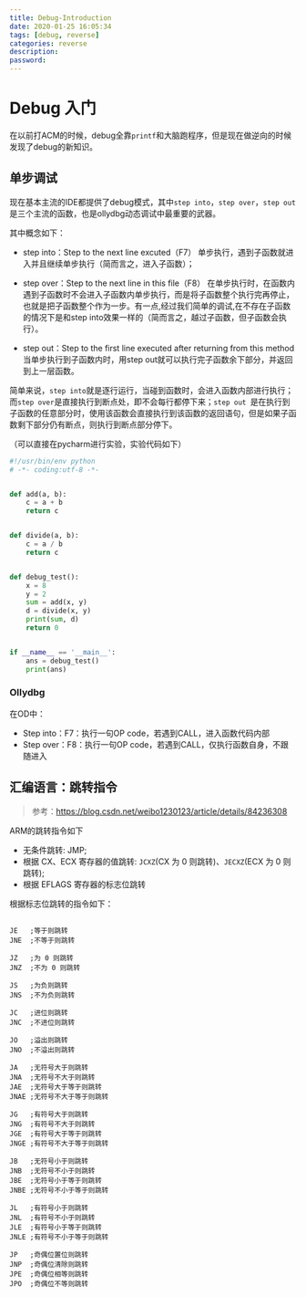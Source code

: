 ```yaml
---
title: Debug-Introduction
date: 2020-01-25 16:05:34
tags: [debug, reverse]
categories: reverse
description:
password:
---
```




# Debug 入门



在以前打ACM的时候，debug全靠`printf`和大脑跑程序，但是现在做逆向的时候发现了debug的新知识。



## 单步调试



现在基本主流的IDE都提供了debug模式，其中`step into`，`step over`，`step out`是三个主流的函数，也是ollydbg动态调试中最重要的武器。

其中概念如下：

* step into：Step to the next line excuted（F7）
  单步执行，遇到子函数就进入并且继续单步执行（简而言之，进入子函数）；

* step over：Step to the next line in this file（F8）
  在单步执行时，在函数内遇到子函数时不会进入子函数内单步执行，而是将子函数整个执行完再停止，也就是把子函数整个作为一步。有一点,经过我们简单的调试,在不存在子函数的情况下是和step into效果一样的（简而言之，越过子函数，但子函数会执行）。

* step out：Step to the first line executed after returning from this method
  当单步执行到子函数内时，用step out就可以执行完子函数余下部分，并返回到上一层函数。
  


简单来说，`step into`就是逐行运行，当碰到函数时，会进入函数内部进行执行；而`step over`是直接执行到断点处，即不会每行都停下来；`step out `是在执行到子函数的任意部分时，使用该函数会直接执行到该函数的返回语句，但是如果子函数剩下部分仍有断点，则执行到断点部分停下。

（可以直接在pycharm进行实验，实验代码如下）

```python
#!/usr/bin/env python
# -*- coding:utf-8 -*-


def add(a, b):
    c = a + b
    return c


def divide(a, b):
    c = a / b
    return c


def debug_test():
    x = 8
    y = 2
    sum = add(x, y)
    d = divide(x, y)
    print(sum, d)
    return 0


if __name__ == '__main__':
    ans = debug_test()
    print(ans)
```



### Ollydbg

在OD中：

* Step into：F7：执行一句OP code，若遇到CALL，进入函数代码内部
* Step over：F8：执行一句OP code，若遇到CALL，仅执行函数自身，不跟随进入







## 汇编语言：跳转指令



> 参考：https://blog.csdn.net/weibo1230123/article/details/84236308



ARM的跳转指令如下

* 无条件跳转: JMP;
* 根据 CX、ECX 寄存器的值跳转: `JCXZ`(CX 为 0 则跳转)、`JECXZ`(ECX 为 0 则跳转);
* 根据 EFLAGS 寄存器的标志位跳转



根据标志位跳转的指令如下：

```assembly

JE   ;等于则跳转
JNE  ;不等于则跳转
 
JZ   ;为 0 则跳转
JNZ  ;不为 0 则跳转
 
JS   ;为负则跳转
JNS  ;不为负则跳转
 
JC   ;进位则跳转
JNC  ;不进位则跳转
 
JO   ;溢出则跳转
JNO  ;不溢出则跳转
 
JA   ;无符号大于则跳转
JNA  ;无符号不大于则跳转
JAE  ;无符号大于等于则跳转
JNAE ;无符号不大于等于则跳转
 
JG   ;有符号大于则跳转
JNG  ;有符号不大于则跳转
JGE  ;有符号大于等于则跳转
JNGE ;有符号不大于等于则跳转
 
JB   ;无符号小于则跳转
JNB  ;无符号不小于则跳转
JBE  ;无符号小于等于则跳转
JNBE ;无符号不小于等于则跳转
 
JL   ;有符号小于则跳转
JNL  ;有符号不小于则跳转
JLE  ;有符号小于等于则跳转
JNLE ;有符号不小于等于则跳转
 
JP   ;奇偶位置位则跳转
JNP  ;奇偶位清除则跳转
JPE  ;奇偶位相等则跳转
JPO  ;奇偶位不等则跳转
```










